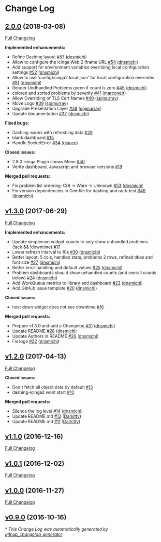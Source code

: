 # Change Log

## [2.0.0](https://github.com/Icinga/dashing-icinga2/tree/2.0.0) (2018-03-08)
[Full Changelog](https://github.com/Icinga/dashing-icinga2/compare/v1.3.0...2.0.0)

**Implemented enhancements:**

- Refine Dashing layout [\#57](https://github.com/Icinga/dashing-icinga2/pull/57) ([dnsmichi](https://github.com/dnsmichi))
- Allow to configure the Icinga Web 2 Iframe URL [\#54](https://github.com/Icinga/dashing-icinga2/pull/54) ([dnsmichi](https://github.com/dnsmichi))
- Add support for environment variables overriding local configuration settings [\#52](https://github.com/Icinga/dashing-icinga2/pull/52) ([dnsmichi](https://github.com/dnsmichi))
- Allow to use 'config/icinga2.local.json' for local configuration overrides [\#51](https://github.com/Icinga/dashing-icinga2/pull/51) ([dnsmichi](https://github.com/dnsmichi))
- Render Undhandled Problems green if count is zero [\#45](https://github.com/Icinga/dashing-icinga2/pull/45) ([dnsmichi](https://github.com/dnsmichi))
- colored and sorted problems by severity [\#41](https://github.com/Icinga/dashing-icinga2/pull/41) ([marconett](https://github.com/marconett))
- Allow Overriding of TLS Cert Names [\#40](https://github.com/Icinga/dashing-icinga2/pull/40) ([spjmurray](https://github.com/spjmurray))
- Move Logo [\#39](https://github.com/Icinga/dashing-icinga2/pull/39) ([spjmurray](https://github.com/spjmurray))
- Upgrade Presentation Layer [\#38](https://github.com/Icinga/dashing-icinga2/pull/38) ([spjmurray](https://github.com/spjmurray))
- Update documentation [\#37](https://github.com/Icinga/dashing-icinga2/pull/37) ([dnsmichi](https://github.com/dnsmichi))

**Fixed bugs:**

- Dashing issues with refreshing data  [\#29](https://github.com/Icinga/dashing-icinga2/issues/29)
- blank dashboard [\#15](https://github.com/Icinga/dashing-icinga2/issues/15)
- Handle SocketError [\#34](https://github.com/Icinga/dashing-icinga2/pull/34) ([glauco](https://github.com/glauco))

**Closed issues:**

- 2.8.0 Icinga Plugin shows Menu [\#50](https://github.com/Icinga/dashing-icinga2/issues/50)
- Verify dashboard, Javascript and browser versions  [\#19](https://github.com/Icinga/dashing-icinga2/issues/19)

**Merged pull requests:**

- Fix problem list ordering: Crit -\> Warn -\> Unknown [\#53](https://github.com/Icinga/dashing-icinga2/pull/53) ([dnsmichi](https://github.com/dnsmichi))
- Fix version dependencies in Gemfile for dashing and rack-test [\#49](https://github.com/Icinga/dashing-icinga2/pull/49) ([dnsmichi](https://github.com/dnsmichi))

## [v1.3.0](https://github.com/Icinga/dashing-icinga2/tree/v1.3.0) (2017-06-29)
[Full Changelog](https://github.com/Icinga/dashing-icinga2/compare/v1.2.0...v1.3.0)

**Implemented enhancements:**

- Update simplemon widget counts to only show unhandled problems \(!ack && !downtime\) [\#17](https://github.com/Icinga/dashing-icinga2/issues/17)
- Lower refresh interval to 10s [\#30](https://github.com/Icinga/dashing-icinga2/pull/30) ([dnsmichi](https://github.com/dnsmichi))
- Better layout: 5 cols, handled stats, problems 2 rows, refined titles and font size [\#27](https://github.com/Icinga/dashing-icinga2/pull/27) ([dnsmichi](https://github.com/dnsmichi))
- Better error handling and default values [\#25](https://github.com/Icinga/dashing-icinga2/pull/25) ([dnsmichi](https://github.com/dnsmichi))
- Problem dashboards should show unhandled counts \(and overall counts below\) [\#24](https://github.com/Icinga/dashing-icinga2/pull/24) ([dnsmichi](https://github.com/dnsmichi))
- Add WorkQueue metrics to library and dashboard [\#23](https://github.com/Icinga/dashing-icinga2/pull/23) ([dnsmichi](https://github.com/dnsmichi))
- Add GitHub issue template [\#20](https://github.com/Icinga/dashing-icinga2/pull/20) ([dnsmichi](https://github.com/dnsmichi))

**Closed issues:**

- host down widget does not see downtime [\#16](https://github.com/Icinga/dashing-icinga2/issues/16)

**Merged pull requests:**

- Prepare v1.3.0 and add a Changelog [\#31](https://github.com/Icinga/dashing-icinga2/pull/31) ([dnsmichi](https://github.com/dnsmichi))
- Update README [\#28](https://github.com/Icinga/dashing-icinga2/pull/28) ([dnsmichi](https://github.com/dnsmichi))
- Update Authors in README [\#26](https://github.com/Icinga/dashing-icinga2/pull/26) ([dnsmichi](https://github.com/dnsmichi))
- Fix logo [\#22](https://github.com/Icinga/dashing-icinga2/pull/22) ([dnsmichi](https://github.com/dnsmichi))

## [v1.2.0](https://github.com/Icinga/dashing-icinga2/tree/v1.2.0) (2017-04-13)
[Full Changelog](https://github.com/Icinga/dashing-icinga2/compare/v1.1.0...v1.2.0)

**Closed issues:**

- Don't fetch all object data by default [\#13](https://github.com/Icinga/dashing-icinga2/issues/13)
- dashing-icinga2 wont start [\#10](https://github.com/Icinga/dashing-icinga2/issues/10)

**Merged pull requests:**

- Silence the log level [\#14](https://github.com/Icinga/dashing-icinga2/pull/14) ([dnsmichi](https://github.com/dnsmichi))
- Update README.md [\#12](https://github.com/Icinga/dashing-icinga2/pull/12) ([Darkitty](https://github.com/Darkitty))
- Update README.md [\#11](https://github.com/Icinga/dashing-icinga2/pull/11) ([Darkitty](https://github.com/Darkitty))

## [v1.1.0](https://github.com/Icinga/dashing-icinga2/tree/v1.1.0) (2016-12-16)
[Full Changelog](https://github.com/Icinga/dashing-icinga2/compare/v1.0.1...v1.1.0)

## [v1.0.1](https://github.com/Icinga/dashing-icinga2/tree/v1.0.1) (2016-12-02)
[Full Changelog](https://github.com/Icinga/dashing-icinga2/compare/v1.0.0...v1.0.1)

## [v1.0.0](https://github.com/Icinga/dashing-icinga2/tree/v1.0.0) (2016-11-27)
[Full Changelog](https://github.com/Icinga/dashing-icinga2/compare/v0.9.0...v1.0.0)

## [v0.9.0](https://github.com/Icinga/dashing-icinga2/tree/v0.9.0) (2016-10-16)


\* *This Change Log was automatically generated by [github_changelog_generator](https://github.com/skywinder/Github-Changelog-Generator)*
